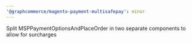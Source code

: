 ```yaml
---
'@graphcommerce/magento-payment-multisafepay': minor
---
```


Split MSPPaymentOptionsAndPlaceOrder in two separate components to allow for surcharges
